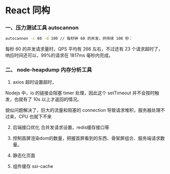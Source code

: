 # React 同构

### 一、压力测试工具 autocannon 

```bash
autocannon -c 60 -d 100 // 每秒钟 60 的并发，并持续 100 秒：
```

每秒 60 的并发请求量时，QPS 平均有 266 左右，不过还有 23 个请求超时了，响应时间还可以，99%的请求在 1817ms 毫秒内完成。

### 二、 node-heapdump 内存分析工具

1. axios 超时设置超时，

 Nodejs 中，io 的链接会阻塞 timer 处理，因此这个 setTimeout 并不会按时触发，也就有了 10s 以上才返回的情况。

貌似问题解决了，巨大的流量和阻塞的 connection 导致请求堆积，服务器处理不过来，CPU 也就下不来

2. 后端接口优化 合并发请求设置，redis缓存接口等

3. 控制首屏渲染dom的数量，把握首屏看到的东西、骨架屏组合、服务端请求数量。
4. 静态化页面
5. 组件缓存 ssr-cache